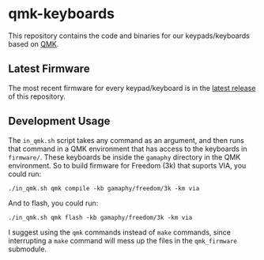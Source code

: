 # qmk-keyboards

This repository contains the code and binaries for our keypads/keyboards based on [QMK](https://github.com/qmk/qmk_firmware).

## Latest Firmware

The most recent firmware for every keypad/keyboard is in the [latest release](https://github.com/gamaPhy/qmk-keyboards/releases/latest) of this repository.

## Development Usage

The `in_qmk.sh` script takes any command as an argument, and then runs that command in a QMK environment that has access to the keyboards in `firmware/`. These keyboards be inside the `gamaphy` directory in the QMK environment. So to build firmware for Freedom (3k) that suports VIA, you could run:

    ./in_qmk.sh qmk compile -kb gamaphy/freedom/3k -km via

And to flash, you could run:

    ./in_qmk.sh qmk flash -kb gamaphy/freedom/3k -km via

I suggest using the `qmk` commands instead of `make` commands, since interrupting a `make` command will mess up the files in the `qmk_firmware` submodule.
